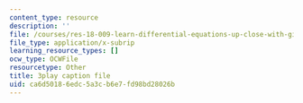 ```yaml
---
content_type: resource
description: ''
file: /courses/res-18-009-learn-differential-equations-up-close-with-gilbert-strang-and-cleve-moler-fall-2015/ca6d50186edc5a3cb6e7fd98bd28026b_RwBCrVB98s8.vtt
file_type: application/x-subrip
learning_resource_types: []
ocw_type: OCWFile
resourcetype: Other
title: 3play caption file
uid: ca6d5018-6edc-5a3c-b6e7-fd98bd28026b
---
```


